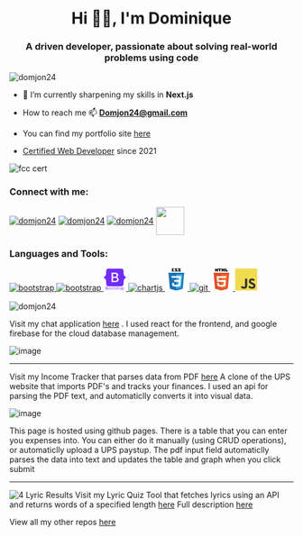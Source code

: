 <h1 align="center">Hi 👋🏽, I'm Dominique</h1>
<h3 align="center">A driven developer, passionate about solving real-world problems using code</h3>

<p align="left"> <img src="https://komarev.com/ghpvc/?username=domjon24&label=Profile%20views&color=0e75b6&style=flat" alt="domjon24" /> </p>

<!--   <p align="left"> <a href="https://github.com/ryo-ma/github-profile-trophy"><img src="https://github-profile-trophy.vercel.app/?username=domjon24" alt="domjon24" /></a> </p> -->

- 🌱 I’m currently sharpening my skills in **Next.js**

- How to reach me 📫 **Domjon24@gmail.com**
- You can find my portfolio site [here](https://DominiqueKjones.com/)
- [Certified Web Developer](https://www.freecodecamp.org/certification/domjon24/responsive-web-design) since 2021
<img width="550" height="350" alt="fcc cert" src="https://github.com/user-attachments/assets/4cc1acd7-97a4-4b52-9c69-6b9834c368c5" />

<h3 align="left">Connect with me:</h3>
<p align="left">
<a href="https://codepen.io/domjon24" target="blank"><img align="center" src="https://raw.githubusercontent.com/rahuldkjain/github-profile-readme-generator/master/src/images/icons/Social/codepen.svg" alt="domjon24" height="50" width="60" /></a>
  <a href="https://www.freecodecamp.org/domjon24" target="blank"><img align="center" src="https://encrypted-tbn0.gstatic.com/images?q=tbn:ANd9GcQG-Lt0EFQCtS5XosSMZSwmE-0HhJGryOoH8A&s" alt="domjon24" height="50" width="50"/></a>
<a href="https://mail.google.com/mail/?view=cm&fs=1&to=domjon24@gmail.com" target="blank"><img align="center" src="https://upload.wikimedia.org/wikipedia/commons/thumb/7/7e/Gmail_icon_%282020%29.svg/2560px-Gmail_icon_%282020%29.svg.png" alt="domjon24" height="50" width="50"/></a>
<a href="https://www.linkedin.com/in/dominique-j-077239b4/" target="blank"><img align="center" src="https://upload.wikimedia.org/wikipedia/commons/thumb/8/81/LinkedIn_icon.svg/2048px-LinkedIn_icon.svg.png" height="50" width="50"/></a>



</p>

<h3 align="left">Languages and Tools:</h3>

<p align="left"> 
  <a href="https://react.dev/" target="_blank" rel="noreferrer"> <img src="https://www.svgrepo.com/show/327388/logo-react.svg" alt="bootstrap" width="40" height="40"/> </a> 
  <a href="https://nextjs.org/" target="_blank" rel="noreferrer"> <img src="https://www.svgrepo.com/show/368858/nextjs.svg" alt="bootstrap" width="40" height="40"/> </a> 
<a href="https://getbootstrap.com" target="_blank" rel="noreferrer"> <img src="https://raw.githubusercontent.com/devicons/devicon/master/icons/bootstrap/bootstrap-plain-wordmark.svg" alt="bootstrap" width="40" height="40"/> </a> <a href="https://www.chartjs.org" target="_blank" rel="noreferrer"> <img src="https://www.chartjs.org/media/logo-title.svg" alt="chartjs" width="40" height="40"/> </a> 
  <a href="https://www.w3schools.com/css/" target="_blank" rel="noreferrer"> <img src="https://raw.githubusercontent.com/devicons/devicon/master/icons/css3/css3-original-wordmark.svg" alt="css3" width="40" height="40"/> </a> <a href="https://git-scm.com/" target="_blank" rel="noreferrer"> <img src="https://www.vectorlogo.zone/logos/git-scm/git-scm-icon.svg" alt="git" width="40" height="40"/> </a> <a href="https://www.w3.org/html/" target="_blank" rel="noreferrer"> <img src="https://raw.githubusercontent.com/devicons/devicon/master/icons/html5/html5-original-wordmark.svg" alt="html5" width="40" height="40"/> </a> <a href="https://developer.mozilla.org/en-US/docs/Web/JavaScript" target="_blank" rel="noreferrer"> <img src="https://raw.githubusercontent.com/devicons/devicon/master/icons/javascript/javascript-original.svg" alt="javascript" width="40" height="40"/> </a> </p>

<p><img align="center" src="https://github-readme-stats.vercel.app/api/top-langs?username=domjon24&show_icons=true&locale=en&layout=compact" alt="domjon24" /></p>

Visit my chat application [here](https://github.com/Domjon24/KiKiCo#project-overview) . I used react for the frontend, and google firebase for the cloud database management.

![image](https://github.com/user-attachments/assets/4f02292c-e6f0-48ce-be77-1e5ea9be14bf)
<p></p><p></p>
<hr>
<p></p><p></p>

Visit my Income Tracker that parses data from PDF [here](https://github.com/Domjon24/Income-Tracker) A clone of the UPS website that imports PDF's and tracks your finances. I used an api for parsing the PDF text, and automaticlly converts it into visual data.

<img width="1740" height="684" alt="image" src="https://github.com/user-attachments/assets/a3187975-9293-4568-bf3a-fc0ee685f371" />

This page is hosted using github pages. There is a table that you can enter you expenses into. You can either do it manually (using CRUD operations), or automaticlly upload a UPS paystup. The pdf input field automaticlly parses the data into text and updates the table and graph when you click submit

<hr> 
<p></p><p></p>

![4 Lyric Results](https://github.com/user-attachments/assets/dcec6edb-bf15-42e8-bf91-183f7c1f89ff)
Visit my Lyric Quiz Tool that fetches lyrics using an API and returns words of a specified length [here](https://domjon24.github.io/Missing-Lyric-Quiz-Helper/) Full description [here](https://github.com/Domjon24/Missing-Lyric-Quiz-Helper)



  View all my other repos [here](https://github.com/DOmjon24?tab=repositories)

